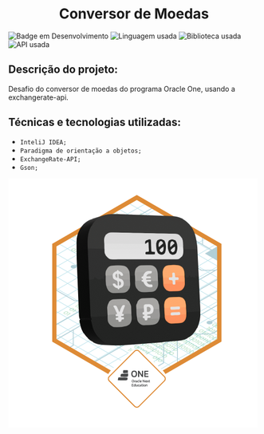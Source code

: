 <h1 align="center"> Conversor de Moedas </h1>

![Badge em Desenvolvimento](https://img.shields.io/badge/STATUS:-FINALIZADO-green?style=for-the-badge)
![Linguagem usada](https://img.shields.io/badge/JAVA:-21-005100?style=for-the-badge)
![Biblioteca usada](https://img.shields.io/badge/Biblioteca:-Gson-3c0064?style=for-the-badge)
![API usada](https://img.shields.io/badge/API:-ExchangeRate-purple?style=for-the-badge)


## Descrição do projeto:

Desafio do conversor de moedas do programa Oracle One, usando a exchangerate-api.

## Técnicas e tecnologias utilizadas:

- ``InteliJ IDEA;``
- ``Paradigma de orientação a objetos;``
- ``ExchangeRate-API;``
- ``Gson;``

![Badge](coinconverter/Images/Badge-Conversor.png)
